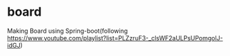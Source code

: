 # board
Making Board using Spring-boot(following https://www.youtube.com/playlist?list=PLZzruF3-_clsWF2aULPsUPomgolJ-idGJ)
